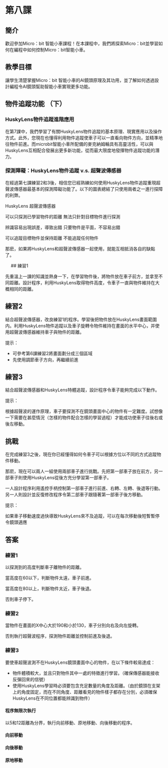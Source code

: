 # 第八課

## 簡介
<P>
歡迎參加Micro：bit 智能小車課程！在本課程中，我們將探索Micro：bit並學習如何在編程中如何控制Micro：bit智能小車。
<P>

## 教學目標
<P>
讓學生清楚掌握Micro：bit 智能小車的AI鏡頭原理及其功用，並了解如何透過設計編程令AI鏡頭幫助智能小車實現更多功能。
<P>

## 物件追蹤功能 （下） 
### HuskyLens物件追蹤進階應用
<P>
在第7課中，我們學習了有關HuskyLens物件追蹤的基本原理、現實應用以及操作方式。此外，您現在也懂得利用物件追蹤使車子可以一直看向物件方向，並精準地往物件前進。而microbit智能小車所配備的麥克納姆輪具有高靈活性，可以與HuskyLens互相配合發展出更多新功能，從而最大限度地發揮物件追蹤功能的潛力。
<P>

### 探測障礙：HuskyLens物件追蹤 v.s. 超聲波傳感器
<P>
在經過第七課練習2和3後，相信您已經熟練如何使用HuskyLens物件追蹤重現超聲波傳感器最基本的探測障礙功能了。以下的圖表總結了只使用兩者之一進行探障的利弊。
<P>
<P>
HuskyLens	超聲波傳感器
<P>
<P>
可以只探測已學習物件的距離	無法只針對目標物件進行探測
<P>
<P>
辨識容易出現誤差，導致出錯	只要物件是平面，不容易出錯
<P>
<P>
可以追蹤目標物件並保持距離	不能追蹤任何物件
<P>
<P>
那麽，如果將HuskyLens和超聲波傳感器一起使用，就能互相抵消各自的缺點了。
<P>
 
## 練習1
<P>
先重溫上一課的知識並熱身一下，在學習物件後，將物件放在車子前方，並拿至不同距離。設計程序，利用HuskyLens取得物件高度，令車子一直與物件維持在大概相同的距離。
<P>

## 練習2
<P>
結合超聲波傳感器，改良練習1的程序。學習後把物件放在HuskyLens畫面範圍内。利用HuskyLens物件追蹤以及車子旋轉令物件維持在畫面的水平中心，并使用超聲波傳感器維持車子與物件的距離。
<P>	 
<P>
提示：
<P>

+ 可參考第6課練習2將畫面劃分成三個區域
+ 先使用調節車子方向，再繼續前進

## 練習3
<P>
結合超聲波傳感器和HuskyLens特體追蹤，設計程序令車子能夠完成以下動作。
<P>
<P>
提示：
<P>
<P>
根據超聲波的運作原理，車子要探測不在鏡頭畫面中心的物件有一定難度。試想像一下需要在甚麼情況（怎樣的物件配合怎樣的學習過程）才能成功使車子往後右或後左移動。 
<P>

## 挑戰
<P>
在完成練習3之後，現在你已經懂得如何令車子可以根據方位以不同的方式追蹤物件移動。
<P>
<P>
那麽，現在可以兩人一組使用兩部車子進行挑戰。先把第一部車子放在前方，另一部車子則使用HuskyLens從後方充分學習第一部車子。
<P>
<P>
一人設計程序利用遙控手柄控制第一部車子進行前進、右轉、左轉、後退等行動。另一人則設計並反復修改程序令第二部車子跟隨著第一部車子後方移動。
<P>
<P>
提示：
<P>
<P>
如果車子移動速度過快導致HuskyLens來不及追蹤，可以在每次移動後短暫暫停令鏡頭適應
<P>

## 答案
### 練習1	
<P>
以探測到的高度判斷車子離物件的距離。
<P>
<P>
當高度在60以下，判斷物件太遠，車子前進。
<P>
<P>
當高度在80以上，判斷物件太近，車子後退。
<P>
<P>
否則車子停下。
<P>

### 練習2
<P>
當物件在畫面的X中心大於190和小於130，車子分別向右及向左旋轉。
<P>
<P>
否則執行超聲波程序，探測物件距離並控制前進及後退。
<P>

### 練習3
<P>
要使車超聲波測不在HuskyLens鏡頭畫面中心的物件，在以下條件較易達成：
<P>

+ 物件體積較大，並且只對物件其中一處的特徵進行學習。（確保傳感器能接收反彈回來的信號）
+ 使用HuskyLens學習時必須要包含充足數量的角度及距離。（由於鏡頭在支架上的角度固定，而在不同角度、距離看見的物件樣子都存在分別，必須確保HuskyLens在不同位置都能辨識到物件）

#### 程序無限次執行
<P>
以5和12距離為分界，執行向前移動、原地移動、向後移動的程序。
<P>

#### 向前移動

#### 向後移動

#### 原地移動


